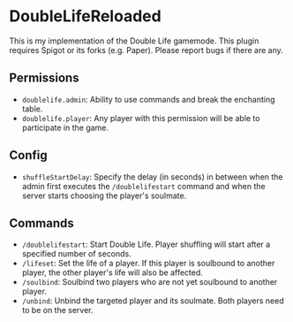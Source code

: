 # DoubleLifeReloaded

This is my implementation of the Double Life gamemode. This plugin requires Spigot or its forks (e.g. Paper). Please report bugs if there are any.

## Permissions

- `doublelife.admin`: Ability to use commands and break the enchanting table.
- `doublelife.player`: Any player with this permission will be able to participate in the game.

## Config

- `shuffleStartDelay`: Specify the delay (in seconds) in between when the admin first executes the `/doublelifestart` command and when the server starts choosing the player's soulmate.

## Commands

- `/doublelifestart`: Start Double Life. Player shuffling will start after a specified number of seconds.
- `/lifeset`: Set the life of a player. If this player is soulbound to another player, the other player's life will also be affected.
- `/soulbind`: Soulbind two players who are not yet soulbound to another player.
- `/unbind`: Unbind the targeted player and its soulmate. Both players need to be on the server.
